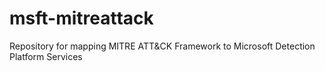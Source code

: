 # msft-mitreattack
Repository for mapping MITRE ATT&amp;CK Framework to Microsoft Detection Platform Services
